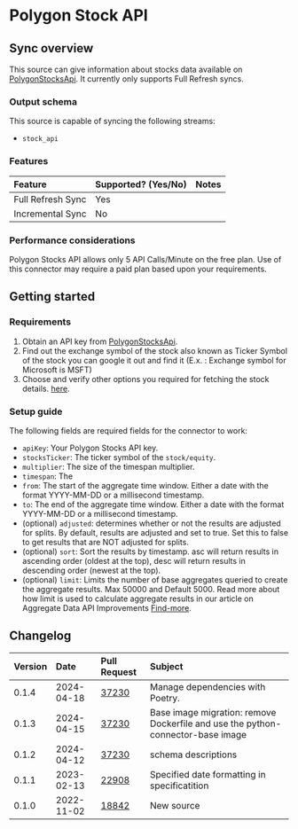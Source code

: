 # Polygon Stock API

## Sync overview

This source can give information about stocks data available on 
[PolygonStocksApi](https://polygon.io). It currently only supports Full Refresh
syncs.

### Output schema

This source is capable of syncing the following streams:

* `stock_api`

### Features

| Feature           | Supported? \(Yes/No\) | Notes                                                   |
|:------------------|:----------------------|:--------------------------------------------------------|
| Full Refresh Sync | Yes                   |                                                         |
| Incremental Sync  | No                    |                                                         |

### Performance considerations

Polygon Stocks API allows only 5 API Calls/Minute on the free plan. Use of this connector
may require a paid plan based upon your requirements.

## Getting started

### Requirements

1. Obtain an API key from [PolygonStocksApi](https://polygon.io).
2. Find out the exchange symbol of the stock also known as Ticker Symbol of the stock you can google it out and find it (E.x. : Exchange symbol for Microsoft is MSFT)
3. Choose and verify other options you required for fetching the stock details. [here](https://polygon.io/docs/stocks/get_v2_aggs_ticker__stocksticker__range__multiplier___timespan___from___to).

### Setup guide

The following fields are required fields for the connector to work:
- `apiKey`: Your Polygon Stocks API key.
- `stocksTicker`: The ticker symbol of the `stock/equity`.
- `multiplier`: The size of the timespan multiplier.
- `timespan`: The 
- `from`: The start of the aggregate time window. Either a date with the format YYYY-MM-DD or a millisecond timestamp.
- `to`: The end of the aggregate time window. Either a date with the format YYYY-MM-DD or a millisecond timestamp.
- (optional) `adjusted`: determines whether or not the results are adjusted for splits. By default, results are adjusted and set to true. Set this to false to get results that are NOT adjusted for splits.
- (optional) `sort`: Sort the results by timestamp. asc will return results in ascending order (oldest at the top), desc will return results in descending order (newest at the top).
- (optional) `limit`: Limits the number of base aggregates queried to create the aggregate results. Max 50000 and Default 5000. Read more about how limit is used to calculate aggregate results in our article on Aggregate Data API Improvements [Find-more](https://polygon.io/blog/aggs-api-updates/).





## Changelog

| Version | Date       | Pull Request                                             | Subject    |
|:--------|:-----------|:---------------------------------------------------------|:-----------|
| 0.1.4 | 2024-04-18 | [37230](https://github.com/airbytehq/airbyte/pull/37230) | Manage dependencies with Poetry. |
| 0.1.3 | 2024-04-15 | [37230](https://github.com/airbytehq/airbyte/pull/37230) | Base image migration: remove Dockerfile and use the python-connector-base image |
| 0.1.2 | 2024-04-12 | [37230](https://github.com/airbytehq/airbyte/pull/37230) | schema descriptions |
| 0.1.1 | 2023-02-13 | [22908](https://github.com/airbytehq/airbyte/pull/22908) | Specified date formatting in specificatition |
| 0.1.0 | 2022-11-02 | [18842](https://github.com/airbytehq/airbyte/pull/18842) | New source |
